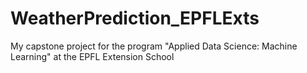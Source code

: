 # WeatherPrediction_EPFLExts
My capstone project for the program "Applied Data Science: Machine Learning" at the EPFL Extension School
